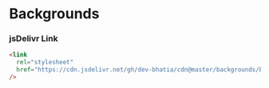 # Backgrounds

### jsDelivr Link

```html
<link
  rel="stylesheet"
  href="https://cdn.jsdelivr.net/gh/dev-bhatia/cdn@master/backgrounds/backgrounds.css"
/>
```
